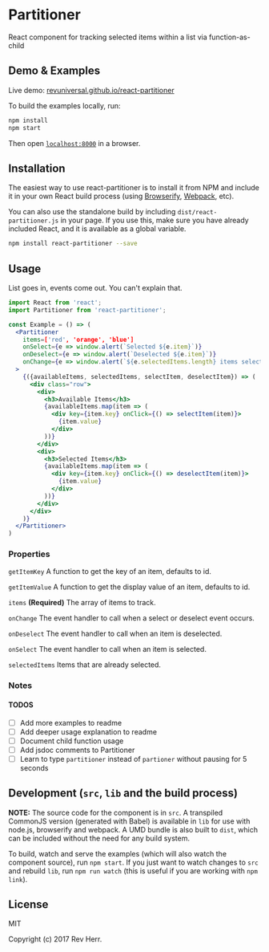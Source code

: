 # Partitioner

React component for tracking selected items within a list via function-as-child

## Demo & Examples

Live demo: [revuniversal.github.io/react-partitioner](http://revuniversal.github.io/react-partitioner/)

To build the examples locally, run:

```bash
npm install
npm start
```

Then open [`localhost:8000`](http://localhost:8000) in a browser.

## Installation

The easiest way to use react-partitioner is to install it from NPM and include it in your own React build process (using [Browserify](http://browserify.org), [Webpack](http://webpack.github.io/), etc).

You can also use the standalone build by including `dist/react-partitioner.js` in your page. If you use this, make sure you have already included React, and it is available as a global variable.

```bash
npm install react-partitioner --save
```

## Usage

List goes in, events come out. You can't explain that.

```jsx
import React from 'react';
import Partitioner from 'react-partitioner';

const Example = () => (
  <Partitioner
    items=['red', 'orange', 'blue']
    onSelect={e => window.alert(`Selected ${e.item}`)}
    onDeselect={e => window.alert(`Deselected ${e.item}`)}
    onChange={e => window.alert(`${e.selectedItems.length} items selected`)}
  >
    {({availableItems, selectedItems, selectItem, deselectItem}) => (
      <div class="row">
        <div>
          <h3>Available Items</h3>
          {availableItems.map(item => (
            <div key={item.key} onClick={() => selectItem(item)}>
              {item.value}
            </div>
          ))}
        </div>
        <div>
          <h3>Selected Items</h3>
          {availableItems.map(item => (
            <div key={item.key} onClick={() => deselectItem(item)}>
              {item.value}
            </div>
          ))}
        </div>
      </div>
    )}
  </Partitioner>
)
```

### Properties

`getItemKey` A function to get the key of an item, defaults to id.

`getItemValue` A function to get the display value of an item, defaults to id.

`items` **(Required)** The array of items to track.

`onChange` The event handler to call when a select or deselect event occurs.

`onDeselect` The event handler to call when an item is deselected.

`onSelect` The event handler to call when an item is selected.

`selectedItems` Items that are already selected.

### Notes

#### TODOS

- [ ] Add more examples to readme
- [ ] Add deeper usage explanation to readme
- [ ] Document child function usage
- [ ] Add jsdoc comments to Partitioner
- [ ] Learn to type `partitioner` instead of `partioner` without pausing for 5 seconds

## Development (`src`, `lib` and the build process)

**NOTE:** The source code for the component is in `src`. A transpiled CommonJS version (generated with Babel) is available in `lib` for use with node.js, browserify and webpack. A UMD bundle is also built to `dist`, which can be included without the need for any build system.

To build, watch and serve the examples (which will also watch the component source), run `npm start`. If you just want to watch changes to `src` and rebuild `lib`, run `npm run watch` (this is useful if you are working with `npm link`).

## License

MIT

Copyright (c) 2017 Rev Herr.

